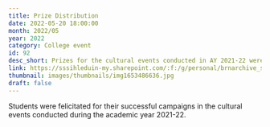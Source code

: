 ```yaml
---
title: Prize Distribution
date: 2022-05-20 18:00:00
month: 2022/05
year: 2022
category: College event
id: 92
desc_short: Prizes for the cultural events conducted in AY 2021-22 were given away to the winners during this event.
link: https://sssihleduin-my.sharepoint.com/:f:/g/personal/brnarchive_sssihl_edu_in/EqCPozjU9EFNtoEr1-co6dwBJgeA5mpzzhioMEBJi7WOJA?e=OcJk90
thumbnail: images/thumbnails/img1653486636.jpg
draft: false
---
```


Students were felicitated for their successful campaigns in the cultural events conducted during the academic year 2021-22.